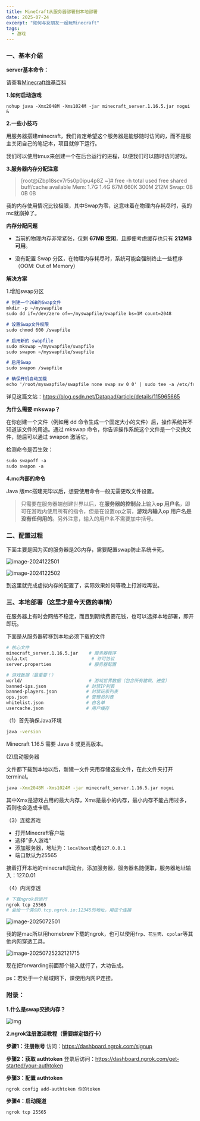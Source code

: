 ```yaml
---
title: MineCraft从服务器部署到本地部署
date: 2025-07-24
excerpt: "如何与女朋友一起玩Minecraft"
tags:
  - 游戏
---
```

### 一、基本介绍

**server基本命令：**

请查看[Minecraft维基百科](https://minecraft.fandom.com/zh/wiki/Server.properties#Java%E7%89%88)

**1.如何启动游戏**

`nohup java -Xmx2048M -Xms1024M -jar minecraft_server.1.16.5.jar nogui &`

**2.一些小技巧**

用服务器搭建minecraft，我们肯定希望这个服务器是能够随时访问的，而不是服主关闭自己的笔记本，项目就停下运行。

我们可以使用tmux来创建一个在后台运行的进程，以便我们可以随时访问游戏。

**3.服务器内存分配注意**

>[root@iZbp18scv7r5s0p0ipu4p8Z ~]# free -h
>                total        used        free      shared  buff/cache   available
>Mem:  1.7G        1.4G         67M        660K        300M        212M
>Swap:   0B          0B          0B

我的内存使用情况比较极限，其中Swap为零，这意味着在物理内存耗尽时，我的mc就崩掉了。

**内存分配问题**

- 当前的物理内存非常紧张，仅剩 **67MB 空闲**，且即便考虑缓存也只有 **212MB 可用**。

- 没有配置 Swap 分区，在物理内存耗尽时，系统可能会强制终止一些程序（OOM: Out of Memory）

**解决方案**

1.增加swap分区

```markdown
# 创建一个2GB的Swap文件
mkdir -p ~/myswapfile
sudo dd if=/dev/zero of=~/myswapfile/swapfile bs=1M count=2048

# 设置Swap文件权限
sudo chmod 600 /swapfile

# 启用新的 swapfile
sudo mkswap ~/myswapfile/swapfile
sudo swapon ~/myswapfile/swapfile

# 启用Swap
sudo swapon /swapfile

# 确保开机自动加载
echo '/root/myswapfile/swapfile none swap sw 0 0' | sudo tee -a /etc/fstab
```

详见这篇文站：https://blog.csdn.net/Datapad/article/details/115965665

**为什么需要 mkswap？**

在你创建一个文件（例如用 dd 命令生成一个固定大小的文件）后，操作系统并不知道该文件的用途。通过 mkswap 命令，你告诉操作系统这个文件是一个交换文件，随后可以通过 swapon 激活它。

检测命令是否生效：

```markdown
sudo swapoff -a
sudo swapon -a
```

**4.mc内部的命令**

Java 版mc搭建完毕以后，想要使用命令一般无需更改文件设置。

>只需要在服务器端创建世界以后，在**服务器的控制台上**输入**op 用户名**，即可在游戏内使用所有的指令，但是在设置op之前，**游戏内输入op 用户名是没有任何用的**。另外注意，输入的用户名不需要加中括号。

### 二、配置过程

下面主要是因为买的服务器是2G内存，需要配置swap防止系统卡死。

![image-2024122501](/images/images_for_blog/image-2024122501.png)

![image-2024122502](/images/images_for_blog/image-2024122502.png)

到这里就完成虚拟内存的配置了，实际效果如何等晚上打游戏再说。

### 三、本地部署（这里才是今天做的事情）

 在服务器上有时会网络不稳定，而且到期续费要花钱，也可以选择本地部署，即开即玩。

下面是从服务器转移到本地必须下载的文件

```bash
# 核心文件
minecraft_server.1.16.5.jar    # 服务器程序
eula.txt                        # 许可协议
server.properties              # 服务器配置

# 游戏数据（最重要！）
world/                         # 游戏世界数据（包含所有建筑、进度）
banned-ips.json               # 封禁IP列表
banned-players.json           # 封禁玩家列表
ops.json                      # 管理员列表
whitelist.json                # 白名单
usercache.json                # 用户缓存
```

（1）首先确保Java环境

```bash
java -version
```

Minecraft 1.16.5 需要 Java 8 或更高版本。

(2)启动服务器

文件都下载到本地以后，新建一文件夹用存储这些文件，在此文件夹打开terminal。

```bash
java -Xmx2048M -Xms1024M -jar minecraft_server.1.16.5.jar nogui
```

其中Xmx是游戏占用的最大内存，Xms是最小的内存，最小内存不能占用过多，否则也会造成卡顿。

（3）连接游戏

- 打开Minecraft客户端
- 选择”多人游戏“
- 添加服务器，地址为：`localhost`或者`127.0.0.1`
- 端口默认为25565

接着打开本地的minecraft启动台，添加服务器，服务器名随便取，服务器地址输入：127.0.01

（4）内网穿透

```bash
# 下载ngrok后运行
ngrok tcp 25565 
# 会给一个类似0.tcp.ngrok.io:12345的地址，用这个连接
```

![image-2025072501](/images/images_for_blog/image-2025072501.png)

我的是mac所以用homebrew下载的ngrok，也可以使用`frp`、`花生壳`、`cpolar`等其他内网穿透工具。

![image-20250725232121715](/images/images_for_blog/image-2025072502.png)

现在把forwarding前面那个输入就行了，大功告成。

ps：若处于一个局域网下，课使用内网IP连接。

### 附录：

**1.什么是swap交换内存？**

![img](https://i-blog.csdnimg.cn/blog_migrate/55a8145924bef2d832c3c5b2a188dc45.png)

**2.ngrok注册激活教程（需要绑定银行卡）**

**步骤1：注册账号** 访问：https://dashboard.ngrok.com/signup

**步骤2：获取 authtoken** 登录后访问：https://dashboard.ngrok.com/get-started/your-authtoken

**步骤3：配置 authtoken**

```bash
ngrok config add-authtoken 你的token
```

**步骤4：启动隧道**

```bash
ngrok tcp 25565
```



